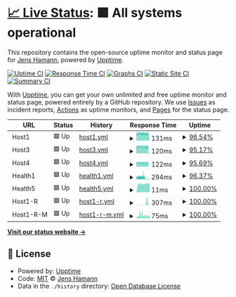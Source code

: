 # [📈 Live Status](https://hamannjens.github.io/upptime): <!--live status--> **🟩 All systems operational**

This repository contains the open-source uptime monitor and status page for [Jens Hamann](https://hamannjens.github.io/upptime), powered by [Upptime](https://github.com/upptime/upptime).

[![Uptime CI](https://github.com/hamannjens/upptime/workflows/Uptime%20CI/badge.svg)](https://github.com/hamannjens/upptime/actions?query=workflow%3A%22Uptime+CI%22)
[![Response Time CI](https://github.com/hamannjens/upptime/workflows/Response%20Time%20CI/badge.svg)](https://github.com/hamannjens/upptime/actions?query=workflow%3A%22Response+Time+CI%22)
[![Graphs CI](https://github.com/hamannjens/upptime/workflows/Graphs%20CI/badge.svg)](https://github.com/hamannjens/upptime/actions?query=workflow%3A%22Graphs+CI%22)
[![Static Site CI](https://github.com/hamannjens/upptime/workflows/Static%20Site%20CI/badge.svg)](https://github.com/hamannjens/upptime/actions?query=workflow%3A%22Static+Site+CI%22)
[![Summary CI](https://github.com/hamannjens/upptime/workflows/Summary%20CI/badge.svg)](https://github.com/hamannjens/upptime/actions?query=workflow%3A%22Summary+CI%22)

With [Upptime](https://upptime.js.org), you can get your own unlimited and free uptime monitor and status page, powered entirely by a GitHub repository. We use [Issues](https://github.com/hamannjens/upptime/issues) as incident reports, [Actions](https://github.com/hamannjens/upptime/actions) as uptime monitors, and [Pages](https://hamannjens.github.io/upptime) for the status page.

<!--start: status pages-->
<!-- This summary is generated by Upptime (https://github.com/upptime/upptime) -->
<!-- Do not edit this manually, your changes will be overwritten -->
<!-- prettier-ignore -->
| URL | Status | History | Response Time | Uptime |
| --- | ------ | ------- | ------------- | ------ |
| <img alt="" src="https://icons.duckduckgo.com/ip3/null.ico" height="13"> Host1 | 🟩 Up | [host1.yml](https://github.com/hamannjens/upptime/commits/HEAD/history/host1.yml) | <details><summary><img alt="Response time graph" src="./graphs/host1/response-time-week.png" height="20"> 131ms</summary><br><a href="https://status.jenshamann.solutions/history/host1"><img alt="Response time 127" src="https://img.shields.io/endpoint?url=https%3A%2F%2Fraw.githubusercontent.com%2Fhamannjens%2Fupptime%2FHEAD%2Fapi%2Fhost1%2Fresponse-time.json"></a><br><a href="https://status.jenshamann.solutions/history/host1"><img alt="24-hour response time 10" src="https://img.shields.io/endpoint?url=https%3A%2F%2Fraw.githubusercontent.com%2Fhamannjens%2Fupptime%2FHEAD%2Fapi%2Fhost1%2Fresponse-time-day.json"></a><br><a href="https://status.jenshamann.solutions/history/host1"><img alt="7-day response time 131" src="https://img.shields.io/endpoint?url=https%3A%2F%2Fraw.githubusercontent.com%2Fhamannjens%2Fupptime%2FHEAD%2Fapi%2Fhost1%2Fresponse-time-week.json"></a><br><a href="https://status.jenshamann.solutions/history/host1"><img alt="30-day response time 131" src="https://img.shields.io/endpoint?url=https%3A%2F%2Fraw.githubusercontent.com%2Fhamannjens%2Fupptime%2FHEAD%2Fapi%2Fhost1%2Fresponse-time-month.json"></a><br><a href="https://status.jenshamann.solutions/history/host1"><img alt="1-year response time 129" src="https://img.shields.io/endpoint?url=https%3A%2F%2Fraw.githubusercontent.com%2Fhamannjens%2Fupptime%2FHEAD%2Fapi%2Fhost1%2Fresponse-time-year.json"></a></details> | <details><summary><a href="https://status.jenshamann.solutions/history/host1">96.54%</a></summary><a href="https://status.jenshamann.solutions/history/host1"><img alt="All-time uptime 93.92%" src="https://img.shields.io/endpoint?url=https%3A%2F%2Fraw.githubusercontent.com%2Fhamannjens%2Fupptime%2FHEAD%2Fapi%2Fhost1%2Fuptime.json"></a><br><a href="https://status.jenshamann.solutions/history/host1"><img alt="24-hour uptime 100.00%" src="https://img.shields.io/endpoint?url=https%3A%2F%2Fraw.githubusercontent.com%2Fhamannjens%2Fupptime%2FHEAD%2Fapi%2Fhost1%2Fuptime-day.json"></a><br><a href="https://status.jenshamann.solutions/history/host1"><img alt="7-day uptime 96.54%" src="https://img.shields.io/endpoint?url=https%3A%2F%2Fraw.githubusercontent.com%2Fhamannjens%2Fupptime%2FHEAD%2Fapi%2Fhost1%2Fuptime-week.json"></a><br><a href="https://status.jenshamann.solutions/history/host1"><img alt="30-day uptime 35.51%" src="https://img.shields.io/endpoint?url=https%3A%2F%2Fraw.githubusercontent.com%2Fhamannjens%2Fupptime%2FHEAD%2Fapi%2Fhost1%2Fuptime-month.json"></a><br><a href="https://status.jenshamann.solutions/history/host1"><img alt="1-year uptime 87.17%" src="https://img.shields.io/endpoint?url=https%3A%2F%2Fraw.githubusercontent.com%2Fhamannjens%2Fupptime%2FHEAD%2Fapi%2Fhost1%2Fuptime-year.json"></a></details>
| <img alt="" src="https://icons.duckduckgo.com/ip3/null.ico" height="13"> Host3 | 🟩 Up | [host3.yml](https://github.com/hamannjens/upptime/commits/HEAD/history/host3.yml) | <details><summary><img alt="Response time graph" src="./graphs/host3/response-time-week.png" height="20"> 120ms</summary><br><a href="https://status.jenshamann.solutions/history/host3"><img alt="Response time 121" src="https://img.shields.io/endpoint?url=https%3A%2F%2Fraw.githubusercontent.com%2Fhamannjens%2Fupptime%2FHEAD%2Fapi%2Fhost3%2Fresponse-time.json"></a><br><a href="https://status.jenshamann.solutions/history/host3"><img alt="24-hour response time 4" src="https://img.shields.io/endpoint?url=https%3A%2F%2Fraw.githubusercontent.com%2Fhamannjens%2Fupptime%2FHEAD%2Fapi%2Fhost3%2Fresponse-time-day.json"></a><br><a href="https://status.jenshamann.solutions/history/host3"><img alt="7-day response time 120" src="https://img.shields.io/endpoint?url=https%3A%2F%2Fraw.githubusercontent.com%2Fhamannjens%2Fupptime%2FHEAD%2Fapi%2Fhost3%2Fresponse-time-week.json"></a><br><a href="https://status.jenshamann.solutions/history/host3"><img alt="30-day response time 121" src="https://img.shields.io/endpoint?url=https%3A%2F%2Fraw.githubusercontent.com%2Fhamannjens%2Fupptime%2FHEAD%2Fapi%2Fhost3%2Fresponse-time-month.json"></a><br><a href="https://status.jenshamann.solutions/history/host3"><img alt="1-year response time 121" src="https://img.shields.io/endpoint?url=https%3A%2F%2Fraw.githubusercontent.com%2Fhamannjens%2Fupptime%2FHEAD%2Fapi%2Fhost3%2Fresponse-time-year.json"></a></details> | <details><summary><a href="https://status.jenshamann.solutions/history/host3">95.17%</a></summary><a href="https://status.jenshamann.solutions/history/host3"><img alt="All-time uptime 95.08%" src="https://img.shields.io/endpoint?url=https%3A%2F%2Fraw.githubusercontent.com%2Fhamannjens%2Fupptime%2FHEAD%2Fapi%2Fhost3%2Fuptime.json"></a><br><a href="https://status.jenshamann.solutions/history/host3"><img alt="24-hour uptime 100.00%" src="https://img.shields.io/endpoint?url=https%3A%2F%2Fraw.githubusercontent.com%2Fhamannjens%2Fupptime%2FHEAD%2Fapi%2Fhost3%2Fuptime-day.json"></a><br><a href="https://status.jenshamann.solutions/history/host3"><img alt="7-day uptime 95.17%" src="https://img.shields.io/endpoint?url=https%3A%2F%2Fraw.githubusercontent.com%2Fhamannjens%2Fupptime%2FHEAD%2Fapi%2Fhost3%2Fuptime-week.json"></a><br><a href="https://status.jenshamann.solutions/history/host3"><img alt="30-day uptime 95.08%" src="https://img.shields.io/endpoint?url=https%3A%2F%2Fraw.githubusercontent.com%2Fhamannjens%2Fupptime%2FHEAD%2Fapi%2Fhost3%2Fuptime-month.json"></a><br><a href="https://status.jenshamann.solutions/history/host3"><img alt="1-year uptime 95.08%" src="https://img.shields.io/endpoint?url=https%3A%2F%2Fraw.githubusercontent.com%2Fhamannjens%2Fupptime%2FHEAD%2Fapi%2Fhost3%2Fuptime-year.json"></a></details>
| <img alt="" src="https://icons.duckduckgo.com/ip3/null.ico" height="13"> Host4 | 🟩 Up | [host4.yml](https://github.com/hamannjens/upptime/commits/HEAD/history/host4.yml) | <details><summary><img alt="Response time graph" src="./graphs/host4/response-time-week.png" height="20"> 122ms</summary><br><a href="https://status.jenshamann.solutions/history/host4"><img alt="Response time 123" src="https://img.shields.io/endpoint?url=https%3A%2F%2Fraw.githubusercontent.com%2Fhamannjens%2Fupptime%2FHEAD%2Fapi%2Fhost4%2Fresponse-time.json"></a><br><a href="https://status.jenshamann.solutions/history/host4"><img alt="24-hour response time 4" src="https://img.shields.io/endpoint?url=https%3A%2F%2Fraw.githubusercontent.com%2Fhamannjens%2Fupptime%2FHEAD%2Fapi%2Fhost4%2Fresponse-time-day.json"></a><br><a href="https://status.jenshamann.solutions/history/host4"><img alt="7-day response time 122" src="https://img.shields.io/endpoint?url=https%3A%2F%2Fraw.githubusercontent.com%2Fhamannjens%2Fupptime%2FHEAD%2Fapi%2Fhost4%2Fresponse-time-week.json"></a><br><a href="https://status.jenshamann.solutions/history/host4"><img alt="30-day response time 123" src="https://img.shields.io/endpoint?url=https%3A%2F%2Fraw.githubusercontent.com%2Fhamannjens%2Fupptime%2FHEAD%2Fapi%2Fhost4%2Fresponse-time-month.json"></a><br><a href="https://status.jenshamann.solutions/history/host4"><img alt="1-year response time 123" src="https://img.shields.io/endpoint?url=https%3A%2F%2Fraw.githubusercontent.com%2Fhamannjens%2Fupptime%2FHEAD%2Fapi%2Fhost4%2Fresponse-time-year.json"></a></details> | <details><summary><a href="https://status.jenshamann.solutions/history/host4">95.69%</a></summary><a href="https://status.jenshamann.solutions/history/host4"><img alt="All-time uptime 95.38%" src="https://img.shields.io/endpoint?url=https%3A%2F%2Fraw.githubusercontent.com%2Fhamannjens%2Fupptime%2FHEAD%2Fapi%2Fhost4%2Fuptime.json"></a><br><a href="https://status.jenshamann.solutions/history/host4"><img alt="24-hour uptime 100.00%" src="https://img.shields.io/endpoint?url=https%3A%2F%2Fraw.githubusercontent.com%2Fhamannjens%2Fupptime%2FHEAD%2Fapi%2Fhost4%2Fuptime-day.json"></a><br><a href="https://status.jenshamann.solutions/history/host4"><img alt="7-day uptime 95.69%" src="https://img.shields.io/endpoint?url=https%3A%2F%2Fraw.githubusercontent.com%2Fhamannjens%2Fupptime%2FHEAD%2Fapi%2Fhost4%2Fuptime-week.json"></a><br><a href="https://status.jenshamann.solutions/history/host4"><img alt="30-day uptime 95.38%" src="https://img.shields.io/endpoint?url=https%3A%2F%2Fraw.githubusercontent.com%2Fhamannjens%2Fupptime%2FHEAD%2Fapi%2Fhost4%2Fuptime-month.json"></a><br><a href="https://status.jenshamann.solutions/history/host4"><img alt="1-year uptime 95.38%" src="https://img.shields.io/endpoint?url=https%3A%2F%2Fraw.githubusercontent.com%2Fhamannjens%2Fupptime%2FHEAD%2Fapi%2Fhost4%2Fuptime-year.json"></a></details>
| <img alt="" src="https://icons.duckduckgo.com/ip3/null.ico" height="13"> Health1 | 🟩 Up | [health1.yml](https://github.com/hamannjens/upptime/commits/HEAD/history/health1.yml) | <details><summary><img alt="Response time graph" src="./graphs/health1/response-time-week.png" height="20"> 294ms</summary><br><a href="https://status.jenshamann.solutions/history/health1"><img alt="Response time 466" src="https://img.shields.io/endpoint?url=https%3A%2F%2Fraw.githubusercontent.com%2Fhamannjens%2Fupptime%2FHEAD%2Fapi%2Fhealth1%2Fresponse-time.json"></a><br><a href="https://status.jenshamann.solutions/history/health1"><img alt="24-hour response time 55" src="https://img.shields.io/endpoint?url=https%3A%2F%2Fraw.githubusercontent.com%2Fhamannjens%2Fupptime%2FHEAD%2Fapi%2Fhealth1%2Fresponse-time-day.json"></a><br><a href="https://status.jenshamann.solutions/history/health1"><img alt="7-day response time 294" src="https://img.shields.io/endpoint?url=https%3A%2F%2Fraw.githubusercontent.com%2Fhamannjens%2Fupptime%2FHEAD%2Fapi%2Fhealth1%2Fresponse-time-week.json"></a><br><a href="https://status.jenshamann.solutions/history/health1"><img alt="30-day response time 320" src="https://img.shields.io/endpoint?url=https%3A%2F%2Fraw.githubusercontent.com%2Fhamannjens%2Fupptime%2FHEAD%2Fapi%2Fhealth1%2Fresponse-time-month.json"></a><br><a href="https://status.jenshamann.solutions/history/health1"><img alt="1-year response time 458" src="https://img.shields.io/endpoint?url=https%3A%2F%2Fraw.githubusercontent.com%2Fhamannjens%2Fupptime%2FHEAD%2Fapi%2Fhealth1%2Fresponse-time-year.json"></a></details> | <details><summary><a href="https://status.jenshamann.solutions/history/health1">96.37%</a></summary><a href="https://status.jenshamann.solutions/history/health1"><img alt="All-time uptime 0.00%" src="https://img.shields.io/endpoint?url=https%3A%2F%2Fraw.githubusercontent.com%2Fhamannjens%2Fupptime%2FHEAD%2Fapi%2Fhealth1%2Fuptime.json"></a><br><a href="https://status.jenshamann.solutions/history/health1"><img alt="24-hour uptime 98.22%" src="https://img.shields.io/endpoint?url=https%3A%2F%2Fraw.githubusercontent.com%2Fhamannjens%2Fupptime%2FHEAD%2Fapi%2Fhealth1%2Fuptime-day.json"></a><br><a href="https://status.jenshamann.solutions/history/health1"><img alt="7-day uptime 96.37%" src="https://img.shields.io/endpoint?url=https%3A%2F%2Fraw.githubusercontent.com%2Fhamannjens%2Fupptime%2FHEAD%2Fapi%2Fhealth1%2Fuptime-week.json"></a><br><a href="https://status.jenshamann.solutions/history/health1"><img alt="30-day uptime 0.00%" src="https://img.shields.io/endpoint?url=https%3A%2F%2Fraw.githubusercontent.com%2Fhamannjens%2Fupptime%2FHEAD%2Fapi%2Fhealth1%2Fuptime-month.json"></a><br><a href="https://status.jenshamann.solutions/history/health1"><img alt="1-year uptime 0.00%" src="https://img.shields.io/endpoint?url=https%3A%2F%2Fraw.githubusercontent.com%2Fhamannjens%2Fupptime%2FHEAD%2Fapi%2Fhealth1%2Fuptime-year.json"></a></details>
| <img alt="" src="https://icons.duckduckgo.com/ip3/null.ico" height="13"> Health5 | 🟩 Up | [health5.yml](https://github.com/hamannjens/upptime/commits/HEAD/history/health5.yml) | <details><summary><img alt="Response time graph" src="./graphs/health5/response-time-week.png" height="20"> 11ms</summary><br><a href="https://status.jenshamann.solutions/history/health5"><img alt="Response time 11" src="https://img.shields.io/endpoint?url=https%3A%2F%2Fraw.githubusercontent.com%2Fhamannjens%2Fupptime%2FHEAD%2Fapi%2Fhealth5%2Fresponse-time.json"></a><br><a href="https://status.jenshamann.solutions/history/health5"><img alt="24-hour response time 11" src="https://img.shields.io/endpoint?url=https%3A%2F%2Fraw.githubusercontent.com%2Fhamannjens%2Fupptime%2FHEAD%2Fapi%2Fhealth5%2Fresponse-time-day.json"></a><br><a href="https://status.jenshamann.solutions/history/health5"><img alt="7-day response time 11" src="https://img.shields.io/endpoint?url=https%3A%2F%2Fraw.githubusercontent.com%2Fhamannjens%2Fupptime%2FHEAD%2Fapi%2Fhealth5%2Fresponse-time-week.json"></a><br><a href="https://status.jenshamann.solutions/history/health5"><img alt="30-day response time 11" src="https://img.shields.io/endpoint?url=https%3A%2F%2Fraw.githubusercontent.com%2Fhamannjens%2Fupptime%2FHEAD%2Fapi%2Fhealth5%2Fresponse-time-month.json"></a><br><a href="https://status.jenshamann.solutions/history/health5"><img alt="1-year response time 11" src="https://img.shields.io/endpoint?url=https%3A%2F%2Fraw.githubusercontent.com%2Fhamannjens%2Fupptime%2FHEAD%2Fapi%2Fhealth5%2Fresponse-time-year.json"></a></details> | <details><summary><a href="https://status.jenshamann.solutions/history/health5">100.00%</a></summary><a href="https://status.jenshamann.solutions/history/health5"><img alt="All-time uptime 100.00%" src="https://img.shields.io/endpoint?url=https%3A%2F%2Fraw.githubusercontent.com%2Fhamannjens%2Fupptime%2FHEAD%2Fapi%2Fhealth5%2Fuptime.json"></a><br><a href="https://status.jenshamann.solutions/history/health5"><img alt="24-hour uptime 100.00%" src="https://img.shields.io/endpoint?url=https%3A%2F%2Fraw.githubusercontent.com%2Fhamannjens%2Fupptime%2FHEAD%2Fapi%2Fhealth5%2Fuptime-day.json"></a><br><a href="https://status.jenshamann.solutions/history/health5"><img alt="7-day uptime 100.00%" src="https://img.shields.io/endpoint?url=https%3A%2F%2Fraw.githubusercontent.com%2Fhamannjens%2Fupptime%2FHEAD%2Fapi%2Fhealth5%2Fuptime-week.json"></a><br><a href="https://status.jenshamann.solutions/history/health5"><img alt="30-day uptime 100.00%" src="https://img.shields.io/endpoint?url=https%3A%2F%2Fraw.githubusercontent.com%2Fhamannjens%2Fupptime%2FHEAD%2Fapi%2Fhealth5%2Fuptime-month.json"></a><br><a href="https://status.jenshamann.solutions/history/health5"><img alt="1-year uptime 100.00%" src="https://img.shields.io/endpoint?url=https%3A%2F%2Fraw.githubusercontent.com%2Fhamannjens%2Fupptime%2FHEAD%2Fapi%2Fhealth5%2Fuptime-year.json"></a></details>
| <img alt="" src="https://icons.duckduckgo.com/ip3/null.ico" height="13"> Host1-R | 🟩 Up | [host1-r.yml](https://github.com/hamannjens/upptime/commits/HEAD/history/host1-r.yml) | <details><summary><img alt="Response time graph" src="./graphs/host1-r/response-time-week.png" height="20"> 307ms</summary><br><a href="https://status.jenshamann.solutions/history/host1-r"><img alt="Response time 307" src="https://img.shields.io/endpoint?url=https%3A%2F%2Fraw.githubusercontent.com%2Fhamannjens%2Fupptime%2FHEAD%2Fapi%2Fhost1-r%2Fresponse-time.json"></a><br><a href="https://status.jenshamann.solutions/history/host1-r"><img alt="24-hour response time 701" src="https://img.shields.io/endpoint?url=https%3A%2F%2Fraw.githubusercontent.com%2Fhamannjens%2Fupptime%2FHEAD%2Fapi%2Fhost1-r%2Fresponse-time-day.json"></a><br><a href="https://status.jenshamann.solutions/history/host1-r"><img alt="7-day response time 307" src="https://img.shields.io/endpoint?url=https%3A%2F%2Fraw.githubusercontent.com%2Fhamannjens%2Fupptime%2FHEAD%2Fapi%2Fhost1-r%2Fresponse-time-week.json"></a><br><a href="https://status.jenshamann.solutions/history/host1-r"><img alt="30-day response time 307" src="https://img.shields.io/endpoint?url=https%3A%2F%2Fraw.githubusercontent.com%2Fhamannjens%2Fupptime%2FHEAD%2Fapi%2Fhost1-r%2Fresponse-time-month.json"></a><br><a href="https://status.jenshamann.solutions/history/host1-r"><img alt="1-year response time 307" src="https://img.shields.io/endpoint?url=https%3A%2F%2Fraw.githubusercontent.com%2Fhamannjens%2Fupptime%2FHEAD%2Fapi%2Fhost1-r%2Fresponse-time-year.json"></a></details> | <details><summary><a href="https://status.jenshamann.solutions/history/host1-r">100.00%</a></summary><a href="https://status.jenshamann.solutions/history/host1-r"><img alt="All-time uptime 100.00%" src="https://img.shields.io/endpoint?url=https%3A%2F%2Fraw.githubusercontent.com%2Fhamannjens%2Fupptime%2FHEAD%2Fapi%2Fhost1-r%2Fuptime.json"></a><br><a href="https://status.jenshamann.solutions/history/host1-r"><img alt="24-hour uptime 100.00%" src="https://img.shields.io/endpoint?url=https%3A%2F%2Fraw.githubusercontent.com%2Fhamannjens%2Fupptime%2FHEAD%2Fapi%2Fhost1-r%2Fuptime-day.json"></a><br><a href="https://status.jenshamann.solutions/history/host1-r"><img alt="7-day uptime 100.00%" src="https://img.shields.io/endpoint?url=https%3A%2F%2Fraw.githubusercontent.com%2Fhamannjens%2Fupptime%2FHEAD%2Fapi%2Fhost1-r%2Fuptime-week.json"></a><br><a href="https://status.jenshamann.solutions/history/host1-r"><img alt="30-day uptime 100.00%" src="https://img.shields.io/endpoint?url=https%3A%2F%2Fraw.githubusercontent.com%2Fhamannjens%2Fupptime%2FHEAD%2Fapi%2Fhost1-r%2Fuptime-month.json"></a><br><a href="https://status.jenshamann.solutions/history/host1-r"><img alt="1-year uptime 100.00%" src="https://img.shields.io/endpoint?url=https%3A%2F%2Fraw.githubusercontent.com%2Fhamannjens%2Fupptime%2FHEAD%2Fapi%2Fhost1-r%2Fuptime-year.json"></a></details>
| <img alt="" src="https://icons.duckduckgo.com/ip3/null.ico" height="13"> Host1-R-M | 🟩 Up | [host1-r-m.yml](https://github.com/hamannjens/upptime/commits/HEAD/history/host1-r-m.yml) | <details><summary><img alt="Response time graph" src="./graphs/host1-r-m/response-time-week.png" height="20"> 75ms</summary><br><a href="https://status.jenshamann.solutions/history/host1-r-m"><img alt="Response time 75" src="https://img.shields.io/endpoint?url=https%3A%2F%2Fraw.githubusercontent.com%2Fhamannjens%2Fupptime%2FHEAD%2Fapi%2Fhost1-r-m%2Fresponse-time.json"></a><br><a href="https://status.jenshamann.solutions/history/host1-r-m"><img alt="24-hour response time 68" src="https://img.shields.io/endpoint?url=https%3A%2F%2Fraw.githubusercontent.com%2Fhamannjens%2Fupptime%2FHEAD%2Fapi%2Fhost1-r-m%2Fresponse-time-day.json"></a><br><a href="https://status.jenshamann.solutions/history/host1-r-m"><img alt="7-day response time 75" src="https://img.shields.io/endpoint?url=https%3A%2F%2Fraw.githubusercontent.com%2Fhamannjens%2Fupptime%2FHEAD%2Fapi%2Fhost1-r-m%2Fresponse-time-week.json"></a><br><a href="https://status.jenshamann.solutions/history/host1-r-m"><img alt="30-day response time 75" src="https://img.shields.io/endpoint?url=https%3A%2F%2Fraw.githubusercontent.com%2Fhamannjens%2Fupptime%2FHEAD%2Fapi%2Fhost1-r-m%2Fresponse-time-month.json"></a><br><a href="https://status.jenshamann.solutions/history/host1-r-m"><img alt="1-year response time 75" src="https://img.shields.io/endpoint?url=https%3A%2F%2Fraw.githubusercontent.com%2Fhamannjens%2Fupptime%2FHEAD%2Fapi%2Fhost1-r-m%2Fresponse-time-year.json"></a></details> | <details><summary><a href="https://status.jenshamann.solutions/history/host1-r-m">100.00%</a></summary><a href="https://status.jenshamann.solutions/history/host1-r-m"><img alt="All-time uptime 100.00%" src="https://img.shields.io/endpoint?url=https%3A%2F%2Fraw.githubusercontent.com%2Fhamannjens%2Fupptime%2FHEAD%2Fapi%2Fhost1-r-m%2Fuptime.json"></a><br><a href="https://status.jenshamann.solutions/history/host1-r-m"><img alt="24-hour uptime 100.00%" src="https://img.shields.io/endpoint?url=https%3A%2F%2Fraw.githubusercontent.com%2Fhamannjens%2Fupptime%2FHEAD%2Fapi%2Fhost1-r-m%2Fuptime-day.json"></a><br><a href="https://status.jenshamann.solutions/history/host1-r-m"><img alt="7-day uptime 100.00%" src="https://img.shields.io/endpoint?url=https%3A%2F%2Fraw.githubusercontent.com%2Fhamannjens%2Fupptime%2FHEAD%2Fapi%2Fhost1-r-m%2Fuptime-week.json"></a><br><a href="https://status.jenshamann.solutions/history/host1-r-m"><img alt="30-day uptime 100.00%" src="https://img.shields.io/endpoint?url=https%3A%2F%2Fraw.githubusercontent.com%2Fhamannjens%2Fupptime%2FHEAD%2Fapi%2Fhost1-r-m%2Fuptime-month.json"></a><br><a href="https://status.jenshamann.solutions/history/host1-r-m"><img alt="1-year uptime 100.00%" src="https://img.shields.io/endpoint?url=https%3A%2F%2Fraw.githubusercontent.com%2Fhamannjens%2Fupptime%2FHEAD%2Fapi%2Fhost1-r-m%2Fuptime-year.json"></a></details>

<!--end: status pages-->

[**Visit our status website →**](https://hamannjens.github.io/upptime)

## 📄 License

- Powered by: [Upptime](https://github.com/upptime/upptime)
- Code: [MIT](./LICENSE) © [Jens Hamann](https://hamannjens.github.io/upptime)
- Data in the `./history` directory: [Open Database License](https://opendatacommons.org/licenses/odbl/1-0/)
